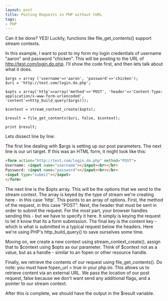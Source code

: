 ```yaml
---
layout: post
title: Posting Requests in PHP without CURL
tags:
- PHP
---
```


Can it be done? YES!  Luckily, functions like file_get_contents() support stream contexts.

In this example, I want to post to my form my login credentials of username "aaron" and password "chicken".  This will be posting to the URL of http://test.com/login.do.php.  I'll show the code first, and then lets talk about what it does.

```php?start_inline=1
$args = array ('username'=>'aaron', 'password'=>'chicken');
$uri = 'http://test.com/login.do.php';

$opts = array('http'=>array('method'=>'POST', 'header'=>'Content-Type: application/x-www-form-urlencoded', 'content'=>http_build_query($args)));

$context = stream_context_create($opts);

$result = file_get_contents($uri, false, $context);

print $result;
```

Lets dissect line by line:

The first line dealing with $args is setting up our post parameters.  The next line is our uri target.  If this was an HTML form, it might look like this:

```html
<form action="http://test.com/login.do.php" method="POST">
Username: <input name="username"></input><br></br>
Password: <input name="password"></input><br></br>
<input type="submit"></input>
</form>
```

The next line is the $opts array.  This will be the options that we send to the stream context.  The array is keyed by the type of stream we're creating here - in this case 'http'.  This points to an array of options.  First, the method of the request, in this case "POST".  Next, the header that must be sent in order to submit the request.  For the most part, your browser handles sending this - but we have to specify it here.  It simply is keying the request to let it know that its a form submission.  The final key is the content key - which is what is submitted in a typical request below the headers.  Here we're using PHP's http_build_query() to save ourselves some time.

Moving on, we create a new context using stream_context_create(), assign that to $context using $opts as our parameter.  Think of $context not as a value, but as a handle - similar to an fopen or other resource handle.

Finally, we retrieve the contents of our request using file_get_contents().  Do note: you must have fopen_url = true in your php.ini.  This allows us to retrieve content via an external URL.  We pass the location of our post request, false because we don't want send any additional flags, and a pointer to our stream context.

After this is complete, we should have the output in the $result variable.
